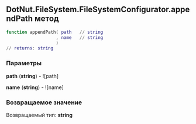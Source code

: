 ## DotNut.FileSystem.FileSystemConfigurator.appendPath метод


```lua
function appendPath( path   // string
                   , name   // string
                   )
// returns: string
```


### Параметры

**path** (**string**) - ![path]

**name** (**string**) - ![name]

### Возвращаемое значение

Возвращаемый тип: **string**

